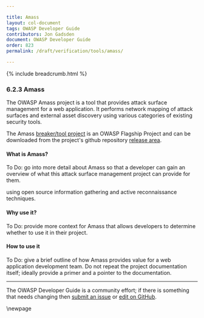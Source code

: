 ```yaml
---

title: Amass
layout: col-document
tags: OWASP Developer Guide
contributors: Jon Gadsden
document: OWASP Developer Guide
order: 823
permalink: /draft/verification/tools/amass/

---
```


{% include breadcrumb.html %}

### 6.2.3 Amass

The OWASP Amass project is a tool that provides  attack surface management for a web application.
It performs network mapping of attack surfaces and external asset discovery using various categories of
existing security tools.

The Amass [breaker/tool project][amass] is an OWASP Flagship Project
and can be downloaded from the project's github repository [release area][amass-download].

#### What is Amass?

To Do: go into more detail about Amass so that a developer
can gain an overview of what this attack surface management project can provide for them.

 using open source information gathering and active reconnaissance techniques.

#### Why use it?

To Do: provide more context for Amass that allows developers to determine whether to use it in their project.

#### How to use it

To Do: give a brief outline of how Amass provides value for a web application development team.
Do not repeat the project documentation itself; ideally provide a primer and a pointer to the documentation.

----

The OWASP Developer Guide is a community effort; if there is something that needs changing
then [submit an issue][issue080203] or [edit on GitHub][edit080203].

[amass]: https://owasp.org/www-project-amass/
[amass-download]: https://github.com/owasp-amass/amass/releases
[edit080203]: https://github.com/OWASP/www-project-developer-guide/blob/main/draft/08-verification/02-tools/03-amass.md
[issue080203]: https://github.com/OWASP/www-project-developer-guide/issues/new?labels=content&template=request.md&title=Update:%2008-verification/02-tools/03-amass

\newpage
